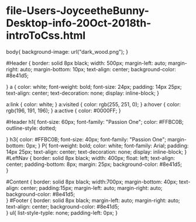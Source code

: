 # file-Users-JoyceetheBunny-Desktop-info-20Oct-2018th-introToCss.html
body{
    background-image: url("dark_wood.png");
}


#Header {
    border: solid 8px black;
    width: 500px;
    margin-left: auto;
    margin-right: auto;
    margin-bottom: 10px;
    text-align: center; 
    background-color: #8e41d5;
      
}
a {
    color: white;
    font-weight: bold;
    font-size: 24px;
    padding: 14px 25px;
    text-align: center; 
    text-decoration: none;
    display: inline-block;
}

a:link {
    color: white;
}
a:visited {
    color: rgb(255, 251, 0);
}
a:hover {
    color: rgb(196, 191, 196);
}
a:active {
    color: #0000FF;
}


#Header h1{
    font-size: 60px;
    font-family: "Passion One";
    color: #FFBC0B;
    outline-style: dotted; 

}
h3{
    color: #FFBC0B;
    font-size: 40px;
    font-family: "Passion One";
    margin-bottom: 0px; 
}
P{
    font-weight: bold;
    color: white;
    font-family: Arial; 
    padding: 14px 25px;
    text-align: center; 
    text-decoration: none;
    display: inline-block;
}
#LeftNav {
    border: solid 8px black;
    width: 400px;
    float: left;
    text-align: center; 
    padding-bottom: 8px;
    margin: 25px; 
    background-color: #8e41d5;  
}

#Content {
    border: solid 8px black;
    width:700px;
    margin-bottom: 40px;
    text-align: center; 
    padding:15px;
    margin-left: auto;
    margin-right: auto;
    background-color: #8e41d5;  
}
#Footer {
    border: solid 8px black;
    margin-left: auto;
    margin-right: auto;
    text-align: center;
    background-color: #8e41d5;  
}
ul{
    list-style-typle: none;
    padding-left: 0px;
}
